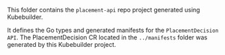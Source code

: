 This folder contains the `placement-api` repo project generated using Kubebuilder.

It defines the Go types and generated manifests for the `PlacementDecision API`.
The PlacementDecision CR located in the `../manifests` folder was generated by this Kubebuilder project.
